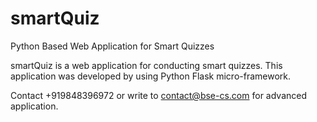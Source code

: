 # smartQuiz
Python Based Web Application for Smart Quizzes

smartQuiz is a web application for conducting smart quizzes. This application was developed by using Python Flask micro-framework. 

Contact +919848396972 or write to contact@bse-cs.com for advanced application. 
